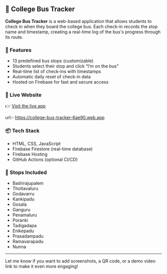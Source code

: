 ## 🚌 College Bus Tracker

**College Bus Tracker** is a web-based application that allows students to check in when they board the college bus. Each check-in records the stop name and timestamp, creating a real-time log of the bus's progress through its route.

### 🔧 Features

- 13 predefined bus stops (customizable)
- Students select their stop and click “I’m on the bus”
- Real-time list of check-ins with timestamps
- Automatic daily reset of check-in data
- Hosted on Firebase for fast and secure access

### 🚀 Live Website

👉 [Visit the live app](https://college-bus-tracker-6ae90.web.app)

url:- https://college-bus-tracker-6ae90.web.app

### 📦 Tech Stack

- HTML, CSS, JavaScript
- Firebase Firestore (real-time database)
- Firebase Hosting
- GitHub Actions (optional CI/CD)

### 📍 Stops Included

- Badrirajupalem  
- Thotlavaluru  
- Godavarru  
- Kankipadu  
- Gosala  
- Ganguru  
- Penamaluru  
- Poranki  
- Tadigadapa  
- Enikepadu  
- Prasadampadu  
- Ramavarapadu  
- Nunna  

---

Let me know if you want to add screenshots, a QR code, or a demo video link to make it even more engaging!

